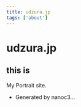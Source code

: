 ```yaml
--- 
title: udzura.jp
tags: ['about']
---
```


# udzura.jp #

## this is ##

My Portrait site.

* Generated by nanoc3...

